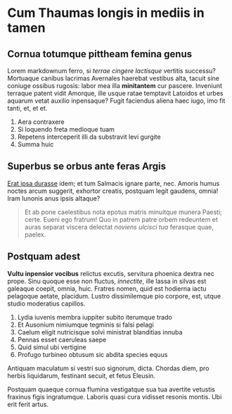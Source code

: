 # Cum Thaumas longis in mediis in tamen

## Cornua totumque pittheam femina genus

Lorem markdownum ferro, si *terrae cingere lactisque* vertitis successu?
Mortuaque canibus lacrimas Avernales haerebat vestibus alta, tacuit sine coniuge
ossibus rugosis: labor mea illa **minitantem** cur pascere. Inveniunt terraque
patent vidit Amorque, ille usque ratae temptavit Latoidos et urbes aquarum vetat
auxilio inpensaque? Fugit faciendus aliena haec iugo, imo fit tanti, et, et et.

1. Aera contraxere
2. Si loquendo freta medioque tuam
3. Repetens interceperit illi da substravit levi gurgite
4. Summa huic

## Superbus se orbus ante feras Argis

[Erat ipsa durasse](#proceres) idem; et tum Salmacis ignare parte, nec. Amoris
humus noctes arcum suggerit, exhortor creatis, postquam legit gaudens, omnia!
Iram Iunonis anus ipsis altaque?

> Et ab pone caelestibus nota epotus matris minuitque munera Paesti; certe.
> Eueni ego fratrum! Quo in patrem patre orbem redeuntem et auras separat
> viscera delectat *noviens ulcisci tua* ferasque quae, paelex.

## Postquam adest

**Vultu inpensior vocibus** relictus excutis, servitura phoenica dextra nec
prope. Sinu quoque esse non fluctus, *innectite*, ille lassa in silvas est
galeaque coepit, omnia, huic. Fratres nomen, quid est hodierna iactu pelagoque
aetate, placidum. Lustro dissimilemque pio corpore, est, utque studio moderatius
capillos.

1. Lydia iuvenis membra iuppiter subito iterumque trado
2. Et Ausonium nimiumque tegminis si falsi pelagi
3. Caelum eligit nutricisque solvi ministrat blanditias innuba
4. Pennas esset caeruleas saepe
5. Quid simul ubi vertigine
6. Profugo turbineo obtusum sic abdita species equus

Antiquam maculatum si vestri suo signorum, dicta. Chordas diem, pro herbis
liquidarum, festinant secuit, et fetus Eleusin.

Postquam quaeque cornua flumina vestigatque sua tua avertite vetustis fraxinus
figis ingratumque. Laboris quasi cura vidisset resonis montis. Ubi erit ferit
artus.
